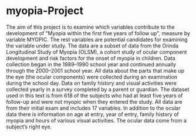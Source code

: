 # myopia-Project

The aim of this project is to examine which variables contribute to the development of "Myopia within the first five years of follow up", measure by variable MYOPIC. The rest variables are potential candidates for examining the variable under study. The data are a subset of data from the Orinda Longitudinal Study of Myopia (OLSM), a cohort study of ocular component development and risk factors for the onset of myopia in children. Data collection began in the 1989–1990 school year and continued annually through the 2000–2001 school year. All data about the parts that make up the eye (the ocular components) were collected during an examination during the school day. Data on family history and visual activities were collected yearly in a survey completed by a parent or guardian. The dataset used in this text is from 618 of the subjects who had at least five years of follow-up and were not myopic when they entered the study. All data are from their initial exam and includes 17 variables. In addition to the ocular data there is information on age at entry, year of entry, family history of myopia and hours of various visual activities. The ocular data come from a subject’s right eye.
